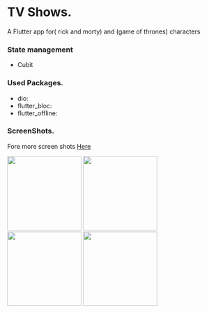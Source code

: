 # TV Shows.
A Flutter app for( rick and morty) and (game of thrones) characters

### State management
- Cubit

### Used Packages.
- dio:   
- flutter_bloc:     
- flutter_offline:   
   
### ScreenShots.

Fore more screen shots [Here](https://github.com/mo7amedaliEbaid/tv-shows/blob/e47c681f550db849efd61e25892c924762cbcfe1/rickandMorty-GameofThrones-bloc/screen_shots)
<br />
<p float="left">
<img src="" width="170" />
   <img src="https://github.com/mo7amedaliEbaid/RickandMorty-GameofThrones-Bloc/blob/master/rickandMorty-GameofThrones-bloc/screen_shots/got.jpg" width="170" />
   <img src="https://github.com/mo7amedaliEbaid/RickandMorty-GameofThrones-Bloc/blob/master/rickandMorty-GameofThrones-bloc/screen_shots/search.jpg" width="170" />
   <img src="https://github.com/mo7amedaliEbaid/RickandMorty-GameofThrones-Bloc/blob/master/rickandMorty-GameofThrones-bloc/screen_shots/char3.jpg" width="170" />
</p>
  
  
  

  
